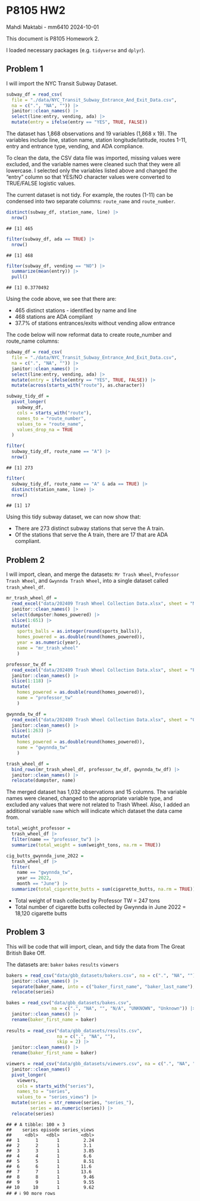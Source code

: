 P8105 HW2
================
Mahdi Maktabi - mm6410
2024-10-01

This document is P8105 Homework 2.

I loaded necessary packages (e.g. `tidyverse` and `dplyr`).

## Problem 1

I will import the NYC Transit Subway Dataset.

``` r
subway_df = read_csv(
  file = "./data/NYC_Transit_Subway_Entrance_And_Exit_Data.csv",
  na = c(".", "NA", "")) |> 
  janitor::clean_names() |> 
  select(line:entry, vending, ada) |> 
  mutate(entry = ifelse(entry == "YES", TRUE, FALSE))
```

The dataset has 1,868 observations and 19 variables (1,868 x 19). The
variables include line, station name, station longitude/latitude, routes
1-11, entry and entrance type, vending, and ADA compliance.

To clean the data, the CSV data file was imported, missing values were
excluded, and the variable names were cleaned such that they were all
lowercase. I selected only the variables listed above and changed the
“entry” column so that YES/NO character values were converted to
TRUE/FALSE logistic values.

The current dataset is not tidy. For example, the routes (1-11) can be
condensed into two separate columns: `route_name` and `route_number`.

``` r
distinct(subway_df, station_name, line) |> 
  nrow()
```

    ## [1] 465

``` r
filter(subway_df, ada == TRUE) |> 
  nrow()
```

    ## [1] 468

``` r
filter(subway_df, vending == "NO") |> 
  summarize(mean(entry)) |> 
  pull()
```

    ## [1] 0.3770492

Using the code above, we see that there are:

- 465 distinct stations - identified by name and line
- 468 stations are ADA compliant
- 37.7% of stations entrances/exits without vending allow entrance

The code below will now reformat data to create route_number and
route_name columns:

``` r
subway_df = read_csv(
  file = "./data/NYC_Transit_Subway_Entrance_And_Exit_Data.csv",
  na = c(".", "NA", "")) |> 
  janitor::clean_names() |> 
  select(line:entry, vending, ada) |> 
  mutate(entry = ifelse(entry == "YES", TRUE, FALSE)) |>
  mutate(across(starts_with("route"), as.character))

subway_tidy_df = 
  pivot_longer(
    subway_df,
    cols = starts_with("route"),
    names_to = "route_number",
    values_to = "route_name",
    values_drop_na = TRUE
  )
```

``` r
filter(
  subway_tidy_df, route_name == "A") |> 
  nrow()
```

    ## [1] 273

``` r
filter(
  subway_tidy_df, route_name == "A" & ada == TRUE) |> 
  distinct(station_name, line) |> 
  nrow()
```

    ## [1] 17

Using this tidy subway dataset, we can now show that:

- There are 273 distinct subway stations that serve the A train.
- Of the stations that serve the A train, there are 17 that are ADA
  compliant.

## Problem 2

I will import, clean, and merge the datasets: `Mr Trash Wheel`,
`Professor Trash Wheel`, and `Gwynnda Trash Wheel`, into a single
dataset called `trash_wheel_df`.

``` r
mr_trash_wheel_df = 
  read_excel("data/202409 Trash Wheel Collection Data.xlsx", sheet = "Mr. Trash Wheel", na = c(".", "NA", "")) |> 
  janitor::clean_names() |> 
  select(dumpster:homes_powered) |> 
  slice(1:651) |> 
  mutate(
    sports_balls = as.integer(round(sports_balls)),
    homes_powered = as.double(round(homes_powered)),
    year = as.numeric(year),
    name = "mr_trash_wheel"
    )

professor_tw_df =
  read_excel("data/202409 Trash Wheel Collection Data.xlsx", sheet = "Professor Trash Wheel", na = c(".", "NA", "")) |>
  janitor::clean_names() |> 
  slice(1:118) |> 
  mutate(
    homes_powered = as.double(round(homes_powered)),
    name = "professor_tw"
    )

gwynnda_tw_df = 
  read_excel("data/202409 Trash Wheel Collection Data.xlsx", sheet = "Gwynnda Trash Wheel", na = c(".", "NA", "")) |>
  janitor::clean_names() |> 
  slice(1:263) |> 
  mutate(
    homes_powered = as.double(round(homes_powered)),
    name = "gwynnda_tw"
    )

trash_wheel_df = 
  bind_rows(mr_trash_wheel_df, professor_tw_df, gwynnda_tw_df) |> 
  janitor::clean_names() |> 
  relocate(dumpster, name)
```

The merged dataset has 1,032 observations and 15 columns. The variable
names were cleaned, changed to the appropriate variable type, and
excluded any values that were not related to Trash Wheel. Also, I added
an additional variable `name` which will indicate which dataset the data
came from.

``` r
total_weight_professor = 
  trash_wheel_df |> 
  filter(name == "professor_tw") |> 
  summarize(total_weight = sum(weight_tons, na.rm = TRUE))

cig_butts_gwynnda_june_2022 = 
  trash_wheel_df |> 
  filter(
    name == "gwynnda_tw", 
    year == 2022, 
    month == "June") |> 
  summarize(total_cigarette_butts = sum(cigarette_butts, na.rm = TRUE))
```

- Total weight of trash collected by Professor TW = 247 tons
- Total number of cigarette butts collected by Gwynnda in June 2022 =
  18,120 cigarette butts

## Problem 3

This will be code that will import, clean, and tidy the data from The
Great British Bake Off.

The datasets are: `baker` `bakes` `results` `viewers`

``` r
bakers = read_csv("data/gbb_datasets/bakers.csv", na = c(".", "NA", "")) |> 
  janitor::clean_names() |> 
  separate(baker_name, into = c("baker_first_name", "baker_last_name"), sep = " ", extra = "merge") |> 
  relocate(series)

bakes = read_csv("data/gbb_datasets/bakes.csv", 
                 na = c(".", "NA", "", "N/A", "UNKNOWN", "Unknown")) |> 
  janitor::clean_names() |> 
  rename(baker_first_name = baker)
  
results = read_csv("data/gbb_datasets/results.csv", 
                   na = c(".", "NA", ""),
                   skip = 2) |> 
  janitor::clean_names() |> 
  rename(baker_first_name = baker)

viewers = read_csv("data/gbb_datasets/viewers.csv", na = c(".", "NA", "")) |> 
  janitor::clean_names()
  pivot_longer(
    viewers,
    cols = starts_with("series"),
    names_to = "series",
    values_to = "series_views") |> 
  mutate(series = str_remove(series, "series_"),
         series = as.numeric(series)) |> 
  relocate(series)
```

    ## # A tibble: 100 × 3
    ##    series episode series_views
    ##     <dbl>   <dbl>        <dbl>
    ##  1      1       1         2.24
    ##  2      2       1         3.1 
    ##  3      3       1         3.85
    ##  4      4       1         6.6 
    ##  5      5       1         8.51
    ##  6      6       1        11.6 
    ##  7      7       1        13.6 
    ##  8      8       1         9.46
    ##  9      9       1         9.55
    ## 10     10       1         9.62
    ## # ℹ 90 more rows
